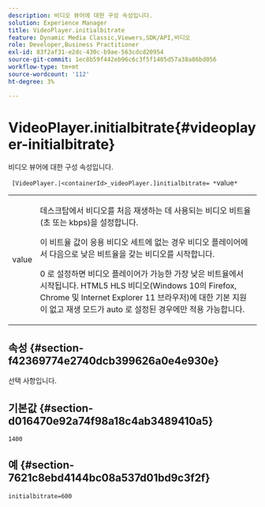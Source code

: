 ```yaml
---
description: 비디오 뷰어에 대한 구성 속성입니다.
solution: Experience Manager
title: VideoPlayer.initialbitrate
feature: Dynamic Media Classic,Viewers,SDK/API,비디오
role: Developer,Business Practitioner
exl-id: 83f2af31-e2dc-430c-b9ae-563cdcd20954
source-git-commit: 1ec8b59f442eb96c6c3f5f1405d57a38a86bd056
workflow-type: tm+mt
source-wordcount: '112'
ht-degree: 3%

---
```


# VideoPlayer.initialbitrate{#videoplayer-initialbitrate}

비디오 뷰어에 대한 구성 속성입니다.

` [VideoPlayer.|<containerId>_videoPlayer.]initialbitrate= *`value`*`

<table id="table_C616483932C2482CA9794DDD7313FD7C"> 
 <tbody> 
  <tr> 
   <td colname="col1"> <p> <span class="codeph"> value  </span> </p> </td> 
   <td colname="col2"> <p>데스크탑에서 비디오를 처음 재생하는 데 사용되는 비디오 비트율(초 또는 kbps)을 설정합니다. </p> <p>이 비트율 값이 응용 비디오 세트에 없는 경우 비디오 플레이어에서 다음으로 낮은 비트율을 갖는 비디오를 시작합니다. </p> <p><span class="codeph"> 0 </span> 로 설정하면 비디오 플레이어가 가능한 가장 낮은 비트율에서 시작됩니다. HTML5 HLS 비디오(Windows 10의 Firefox, Chrome 및 Internet Explorer 11 브라우저)에 대한 기본 지원이 없고 재생 모드가 <span class="codeph"> auto </span>로 설정된 경우에만 적용 가능합니다. </p> </td> 
  </tr> 
 </tbody> 
</table>

## 속성 {#section-f42369774e2740dcb399626a0e4e930e}

선택 사항입니다.

## 기본값 {#section-d016470e92a74f98a18c4ab3489410a5}

`1400`

## 예 {#section-7621c8ebd4144bc08a537d01bd9c3f2f}

```
initialbitrate=600
```
